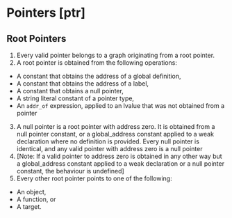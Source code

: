 # Pointers [ptr]

## Root Pointers

1. Every valid pointer belongs to a graph originating from a root pointer. 
2. A root pointer is obtained from the following operations:
* A constant that obtains the address of a global definition,
* A constant that obtains the address of a label,
* A constant that obtains a null pointer,
* A string literal constant of a pointer type,
* An `addr_of` expression, applied to an lvalue that was not obtained from a pointer
3. A null pointer is a root pointer with address zero. It is obtained from a null pointer constant, or a global_address constant applied to a weak declaration where no definition is provided. Every null pointer is identical, and any valid pointer with address zero is a null pointer
4. [Note: If a valid pointer to address zero is obtained in any other way but a global_address constant applied to a weak declaration or a null pointer constant, the behaviour is undefined]
5. Every other root pointer points to one of the following:
* An object,
* A function, or
* A target.
